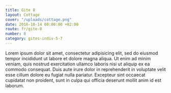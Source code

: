 ```yaml
---
title: Gite 8
layout: Cottage
cover: "/uploads/cottage.png"
date: 2016-10-14 00:00:00 +02:00
route: fr/gite-8
number: 8
category: gites-indiv-5-7
---
```


Lorem ipsum dolor sit amet, consectetur adipisicing elit, sed do eiusmod tempor incididunt ut labore et dolore magna aliqua. Ut enim ad minim veniam, quis nostrud exercitation ullamco laboris nisi ut aliquip ex ea commodo consequat. Duis aute irure dolor in reprehenderit in voluptate velit esse cillum dolore eu fugiat nulla pariatur. Excepteur sint occaecat cupidatat non proident, sunt in culpa qui officia deserunt mollit anim id est laborum.
